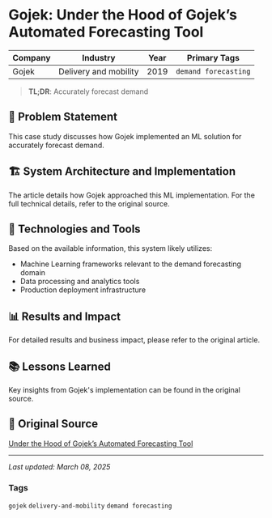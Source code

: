 # Gojek: Under the Hood of Gojek’s Automated Forecasting Tool

| Company | Industry | Year | Primary Tags | 
|---------|----------|------|--------------|
| Gojek | Delivery and mobility | 2019 | `demand forecasting` |

> **TL;DR**: Accurately forecast demand

## 📝 Problem Statement

This case study discusses how Gojek implemented an ML solution for accurately forecast demand.

## 🏗️ System Architecture and Implementation

The article details how Gojek approached this ML implementation. For the full technical details, refer to the original source.

## 🔧 Technologies and Tools

Based on the available information, this system likely utilizes:

- Machine Learning frameworks relevant to the demand forecasting domain
- Data processing and analytics tools
- Production deployment infrastructure

## 📊 Results and Impact

For detailed results and business impact, please refer to the original article.

## 📚 Lessons Learned

Key insights from Gojek's implementation can be found in the original source.

## 🔗 Original Source

[Under the Hood of Gojek’s Automated Forecasting Tool](https://www.gojek.io/blog/under-the-hood-of-gojeks-automated-forecasting-tool)

---

*Last updated: March 08, 2025*

### Tags

`gojek` `delivery-and-mobility` `demand forecasting`
